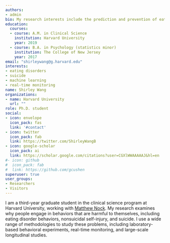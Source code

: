 ```yaml
---
authors:
- admin
bio: My research interests include the prediction and prevention of eating disorders, self-injury, and suicide.
education:
  courses:
  - course: A.M. in Clinical Science
    institution: Harvard University
    year: 2019
  - course: B.A. in Psychology (statistics minor)
    institution: The College of New Jersey
    year: 2017
email: "shirleywang@g.harvard.edu"
interests:
- eating disorders
- suicide
- machine learning
- real-time monitoring
name: Shirley Wang
organizations:
- name: Harvard University
  url: ""
role: Ph.D. student
social:
- icon: envelope
  icon_pack: fas
  link: '#contact'
- icon: twitter
  icon_pack: fab
  link: https://twitter.com/ShirleyWangB
- icon: google-scholar
  icon_pack: ai
  link: https://scholar.google.com/citations?user=CGXlWWAAAAAJ&hl=en
#- icon: github
#  icon_pack: fab
#  link: https://github.com/gcushen
superuser: true
user_groups:
- Researchers
- Visitors
---
```


I am a third-year graduate student in the clinical science program at Harvard University, working with [Matthew Nock](https://nocklab.fas.harvard.edu/people/matthew-k-nock-phd). My research examines why people engage in behaviors that are harmful to themselves, including eating disorder behaviors, nonsuicidal self-injury, and suicide. I use a wide range of methodologies to study these problems, including laboratory-based behavioral experiments, real-time monitoring, and large-scale longitudinal studies. 


